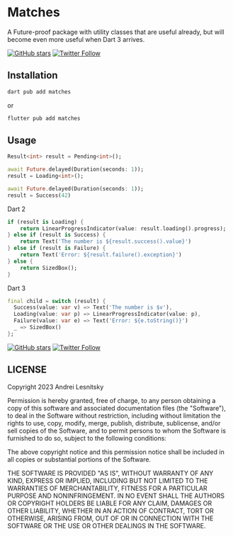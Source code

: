 # Matches

A Future-proof package with utility classes that are useful already,
but will become even more useful when Dart 3 arrives.

[![GitHub stars](https://img.shields.io/github/stars/lesnitsky/matches.svg?style=social)](https://github.com/lesnitsky/matches)
[![Twitter Follow](https://img.shields.io/twitter/follow/lesnitsky_dev.svg?label=Follow%20me&style=social)](https://twitter.com/intent/follow?user_id=2615671640)

## Installation

```sh
dart pub add matches
```

or

```sh
flutter pub add matches
```

## Usage

```dart
Result<int> result = Pending<int>();

await Future.delayed(Duration(seconds: 1));
result = Loading<int>();

await Future.delayed(Duration(seconds: 1));
result = Success(42)
```

Dart 2

```dart
if (result is Loading) {
    return LinearProgressIndicator(value: result.loading().progress);
} else if (result is Success) {
    return Text('The number is ${result.success().value}')
} else if (result is Failure) {
    return Text('Error: ${result.failure().exception}')
} else {
    return SizedBox();
}
```

Dart 3

```dart
final child = switch (result) {
  Success(value: var v) => Text('The number is $v'),
  Loading(value: var p) => LinearProgressIndicator(value: p),
  Failure(value: var e) => Text('Error: ${e.toString()}')
  _ => SizedBox()
};

```

[![GitHub stars](https://img.shields.io/github/stars/lesnitsky/flutter_localstorage.svg?style=social)](https://github.com/lesnitsky/flutter_localstorage)
[![Twitter Follow](https://img.shields.io/twitter/follow/lesnitsky_dev.svg?label=Follow%20me&style=social)](https://twitter.com/lesnitsky_dev)

## LICENSE

Copyright 2023 Andrei Lesnitsky

Permission is hereby granted, free of charge, to any person obtaining a copy of this software and associated documentation files (the "Software"), to deal in the Software without restriction, including without limitation the rights to use, copy, modify, merge, publish, distribute, sublicense, and/or sell copies of the Software, and to permit persons to whom the Software is furnished to do so, subject to the following conditions:

The above copyright notice and this permission notice shall be included in all copies or substantial portions of the Software.

THE SOFTWARE IS PROVIDED "AS IS", WITHOUT WARRANTY OF ANY KIND, EXPRESS OR IMPLIED, INCLUDING BUT NOT LIMITED TO THE WARRANTIES OF MERCHANTABILITY, FITNESS FOR A PARTICULAR PURPOSE AND NONINFRINGEMENT. IN NO EVENT SHALL THE AUTHORS OR COPYRIGHT HOLDERS BE LIABLE FOR ANY CLAIM, DAMAGES OR OTHER LIABILITY, WHETHER IN AN ACTION OF CONTRACT, TORT OR OTHERWISE, ARISING FROM, OUT OF OR IN CONNECTION WITH THE SOFTWARE OR THE USE OR OTHER DEALINGS IN THE SOFTWARE.
